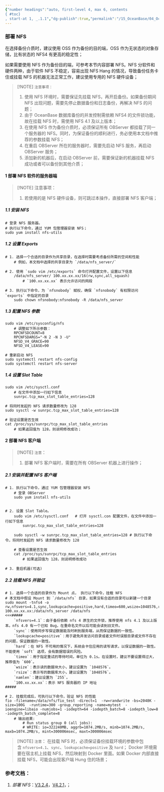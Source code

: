 ```yaml
---
{"number headings":"auto, first-level 4, max 6, contents
{ #toc}
, start-at 1, _.1.1","dg-publish":true,"permalink":"/15_OceanBase/04_OceanBase 安全，高可用，容灾/OceanBase 备份恢复_v3.x/部署 NFS/","dgPassFrontmatter":true}
---
```



### 部署 NFS

在选择备份介质时，建议使用 OSS 作为备份的目的端，OSS 作为无状态的对象存储，比有状态的 NFS4 有更高的稳定性；

如果需要使用 NFS 作为备份目的端，可参考本节内容部署 NFS。NFS 分软件和硬件两种，由于软件 NFS 不稳定，容易出现 NFS Hang 的情况，导致备份任务卡住或挂载 NFS 的机器无法正常工作，建议使用专用的 NFS 硬件设备；

> [!NOTE] `注意事项：`
> 1. 使用 NFS 环境时，需要保证先挂载 NFS，再开启备份。如果备份期间 NFS 出现问题，需要先停止数据备份和日志备份，再解决 NFS 的问题；
> 2. 由于 OceanBase 数据库备份的并发控制需依赖 NFS4 的文件锁功能，故在挂载 NFS 时，需使用 NFS 4.1 及以上版本；
> 3. 在使用 NFS 作为备份介质时，必须保证所有 OBServer 都挂载了同一个服务器的 NFS。同时，为保证备份的顺利进行，务必使用本文档中推荐的参数挂载 NFS；
> 4. 在重启 OBServer 所在的服务器时，需要先启动 NFS 服务，再启动 OBServer 服务；
> 5. 添加新的机器后，在启动 OBServer 前，需要保证新的机器挂载 NFS 成功或者可以备份到其他介质；



#### 1 部署 NFS 软件的服务器端

> [!NOTE] 注意事项：
> 1. 若使用的是 NFS 硬件设备，则可跳过本操作，直接部署 NFS 客户端；

##### 1.1 安装 NFS
```shell
# 登录 NFS 服务器。
# 执行以下命令，通过 YUM 包管理器安装 NFS；  
sudo yum install nfs-utils    
```

##### 1.2 设置 Exports
```shell
# 1. 选择一个合适的目录作为共享目录，在选择时需要考虑备份所需的空间和性能
	# 例如，本文档中选择的共享目录为 `/data/nfs_server/`

# 2. 使用 `sudo vim /etc/exports` 命令打开配置文件，设置以下信息
	/data/nfs_server/ 100.xx.xx.xx/16(rw,sync,all_squash)
		# `100.xx.xx.xx` 表示允许访问的网段

# 3. 执行以下命令，为 `nfsnobody` 赋权，确保 `nfsnobody` 有权限访问 `exports` 中指定的目录
	sudo chown nfsnobody:nfsnobody -R /data/nfs_server
```

##### 1.3 配置 NFS 参数
```shell
sudo vim /etc/sysconfig/nfs
	# 调整如下所示参数：
	RPCNFSDCOUNT=8
	RPCNFSDARGS="-N 2 -N 3 -U"
	NFSD_V4_GRACE=90
	NFSD_V4_LEASE=90

# 重新启动 NFS
sudo systemctl restart nfs-config
sudo systemctl restart nfs-server
```

##### 1.4 设置 Slot Table
```shell
sudo vim /etc/sysctl.conf
	# 在文件中添加一行如下信息
	sunrpc.tcp_max_slot_table_entries=128

# 将同时发起的 NFS 请求数量修改为 128
sudo sysctl -w sunrpc.tcp_max_slot_table_entries=128

# 验证设置是否生效
cat /proc/sys/sunrpc/tcp_max_slot_table_entries
	# 如果返回值为 128，则说明修改成功；
```


#### 2 部署 NFS 客户端

> [!NOTE] `注意`：
> 1. 部署 NFS 客户端时，需要在所有 OBServer 机器上进行操作；

##### 2.1 安装并配置 NFS 客户端
```shell  
# 1. 执行以下命令，通过 YUM 包管理器安装 NFS
	# 登录 OBServer
    sudo yum install nfs-utils
    
    
# 2. 设置 Slot Table。
	sudo vim /etc/sysctl.conf   # 打开 sysctl.con 配置文件，在文件中添加一行如下信息
		sunrpc.tcp_max_slot_table_entries=128

	sudo sysctl -w sunrpc.tcp_max_slot_table_entries=128 # 执行以下命令，将同时发起的 NFS 请求数量修改为 128

	# 查看设置是否生效
	cat /proc/sys/sunrpc/tcp_max_slot_table_entries  
		# 如果返回值为 128，则说明修改成功
        
# 3. 重启机器(可选)

```

##### 2.2 挂载 NFS 并验证
```shell
# 1. 选择一个合适的目录作为 Mount 点， 执行以下命令，挂载 NFS
# 本文档中假设 Mount 到 `/data/nfs` 目录，如果没有合适的目录可以新建一个目录
sudo mount -tnfs4 -o rw,nfsvers=4.1,sync,lookupcache=positive,hard,timeo=600,wsize=1048576,rsize=1048576,namlen=255 100.xx.xx.xx:/data/nfs_server /data/nfs
<<<#####
	`nfsvers=4.1`：由于备份依赖 nfs 4 原生的文件锁，推荐使用 nfs 4.1 及以上版本。nfs 4.0 有一个已知 Bug，在重命名文件以后可能会读到旧文件。  
	`sync`：使用同步写保证数据能及时刷到服务端，从而保证数据的一致性。
	`lookupcache=positive`：用于避免并发访问目录或者文件时误报目录或文件不存在的问题，保证数据的一致性。
	`hard`：在 NFS 不可用的情况下，系统会卡住应用的读写请求，以保证数据的一致性。不能使用 `soft` 选项，会有数据错误的风险。
	`timeo`：用于指定重试的等待时间，单位为 0.1s。在设置时，建议不要设置得过大，推荐值为 `600`。
	`wsize`：表示读的数据块大小，建议设置为 `1048576`。
	`rsize`：表示写的数据库大小，建议设置为 `1048576`。
	`namlen`：建议设置为 `255`。
	`100.xx.xx.xx`：表示 NFS 服务器的 IP 地址
#####

# 2. 挂载完成后，可执行以下命令，验证 NFS 的性能
fio -filename=/data/nfs/fio_test -direct=1  -rw=randwrite -bs=2048K -size=100G  -runtime=300 -group_reporting -name=mytest  -ioengine=libaio -numjobs=1 -iodepth=64 -iodepth_batch=8 -iodepth_low=8 -iodepth_batch_complete=8
	# 输出结果:
		# Run status group 0 (all jobs):
		# WRITE: io=322240MB, aggrb=1074.2MB/s, minb=1074.2MB/s, maxb=1074.2MB/s, mint=300006msec, maxt=300006msec	
```

> [!NOTE] `注意`：
> 在挂载 NFS 时，必须保证备份挂载环境的参数中包含 `nfsvers=4.1`、`sync`、`lookupcache=positive` 及 `hard`；
> Docker 环境需要在宿主机上挂载 NFS，然后映射到 Docker 里面。如果 Docker 内部直接挂载 NFS，可能会出现客户端 Hung 住的场景；

### 参考文档：
1. *部署 NFS*：[V3.2.4](https://www.oceanbase.com/docs/enterprise-oceanbase-database-cn-10000000000944110)，[V4.2.1](https://www.oceanbase.com/docs/common-oceanbase-database-cn-1000000000218107)，；